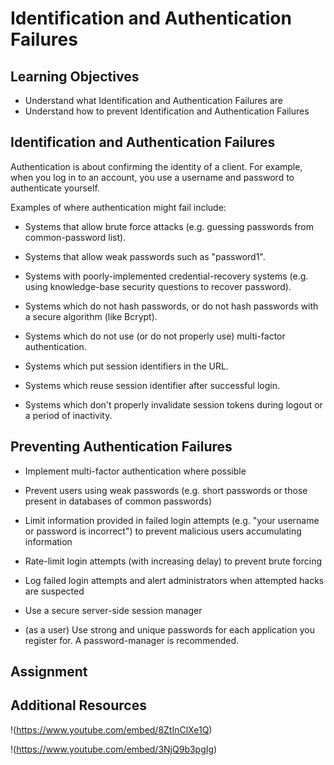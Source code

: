 # Identification and Authentication Failures

## Learning Objectives

* Understand what Identification and Authentication Failures are
* Understand how to prevent Identification and Authentication Failures

## Identification and Authentication Failures

Authentication is about confirming the identity of a client. For example, when you log in to an account, you use a username and password to authenticate yourself. 

Examples of where authentication might fail include:

* Systems that allow brute force attacks (e.g. guessing passwords from common-password list).

* Systems that allow weak passwords such as "password1".

* Systems with poorly-implemented credential-recovery systems (e.g. using knowledge-base security questions to recover password).

* Systems which do not hash passwords, or do not hash passwords with a secure algorithm (like Bcrypt).

* Systems which do not use (or do not properly use) multi-factor authentication.

* Systems which put session identifiers in the URL.

* Systems which reuse session identifier after successful login.

* Systems which don't properly invalidate session tokens during logout or a period of inactivity.

## Preventing Authentication Failures

* Implement multi-factor authentication where possible

* Prevent users using weak passwords (e.g. short passwords or those present in databases of common passwords) 

* Limit information provided in failed login attempts (e.g. "your username or password is incorrect") to prevent malicious users accumulating information

* Rate-limit login attempts (with increasing delay) to prevent brute forcing

* Log failed login attempts and alert administrators when attempted hacks are suspected

* Use a secure server-side session manager

* (as a user) Use strong and unique passwords for each application you register for. A password-manager is recommended.

## Assignment

## Additional Resources

!(https://www.youtube.com/embed/8ZtInClXe1Q)

!(https://www.youtube.com/embed/3NjQ9b3pgIg)